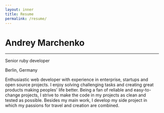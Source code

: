 ```yaml
---
layout: inner
title: Resume
permalink: /resume/
---
```


# Andrey Marchenko
---
Senior ruby developer

Berlin, Germany

Enthusiastic web developer with experience in enterprise, startups and open source projects. I enjoy solving challenging tasks and creating great products making peoples' life better. Being a fan of reliable and easy-to-change projects, I strive to make the code in my projects as clean and tested as possible. Besides my main work, I develop my side project in which my passions for travel and creation are combined.
